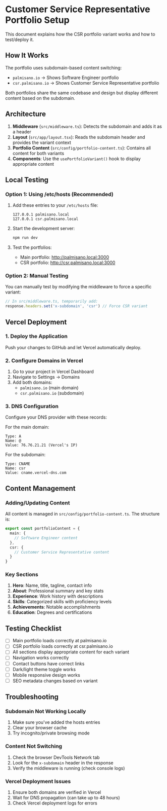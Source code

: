 # Customer Service Representative Portfolio Setup

This document explains how the CSR portfolio variant works and how to test/deploy it.

## How It Works

The portfolio uses subdomain-based content switching:
- `palmisano.io` → Shows Software Engineer portfolio
- `csr.palmisano.io` → Shows Customer Service Representative portfolio

Both portfolios share the same codebase and design but display different content based on the subdomain.

## Architecture

1. **Middleware** (`src/middleware.ts`): Detects the subdomain and adds it as a header
2. **Layout** (`src/app/layout.tsx`): Reads the subdomain header and provides the variant context
3. **Portfolio Content** (`src/config/portfolio-content.ts`): Contains all content for both variants
4. **Components**: Use the `usePortfolioVariant()` hook to display appropriate content

## Local Testing

### Option 1: Using /etc/hosts (Recommended)

1. Add these entries to your `/etc/hosts` file:
   ```
   127.0.0.1 palmisano.local
   127.0.0.1 csr.palmisano.local
   ```

2. Start the development server:
   ```bash
   npm run dev
   ```

3. Test the portfolios:
   - Main portfolio: http://palmisano.local:3000
   - CSR portfolio: http://csr.palmisano.local:3000

### Option 2: Manual Testing

You can manually test by modifying the middleware to force a specific variant:

```typescript
// In src/middleware.ts, temporarily add:
response.headers.set('x-subdomain', 'csr') // Force CSR variant
```

## Vercel Deployment

### 1. Deploy the Application

Push your changes to GitHub and let Vercel automatically deploy.

### 2. Configure Domains in Vercel

1. Go to your project in Vercel Dashboard
2. Navigate to Settings → Domains
3. Add both domains:
   - `palmisano.io` (main domain)
   - `csr.palmisano.io` (subdomain)

### 3. DNS Configuration

Configure your DNS provider with these records:

For the main domain:
```
Type: A
Name: @
Value: 76.76.21.21 (Vercel's IP)
```

For the subdomain:
```
Type: CNAME
Name: csr
Value: cname.vercel-dns.com
```

## Content Management

### Adding/Updating Content

All content is managed in `src/config/portfolio-content.ts`. The structure is:

```typescript
export const portfolioContent = {
  main: {
    // Software Engineer content
  },
  csr: {
    // Customer Service Representative content
  }
}
```

### Key Sections

1. **Hero**: Name, title, tagline, contact info
2. **About**: Professional summary and key stats
3. **Experience**: Work history with descriptions
4. **Skills**: Categorized skills with proficiency levels
5. **Achievements**: Notable accomplishments
6. **Education**: Degrees and certifications

## Testing Checklist

- [ ] Main portfolio loads correctly at palmisano.io
- [ ] CSR portfolio loads correctly at csr.palmisano.io
- [ ] All sections display appropriate content for each variant
- [ ] Navigation works correctly
- [ ] Contact buttons have correct links
- [ ] Dark/light theme toggle works
- [ ] Mobile responsive design works
- [ ] SEO metadata changes based on variant

## Troubleshooting

### Subdomain Not Working Locally

1. Make sure you've added the hosts entries
2. Clear your browser cache
3. Try incognito/private browsing mode

### Content Not Switching

1. Check the browser DevTools Network tab
2. Look for the `x-subdomain` header in the response
3. Verify the middleware is running (check console logs)

### Vercel Deployment Issues

1. Ensure both domains are verified in Vercel
2. Wait for DNS propagation (can take up to 48 hours)
3. Check Vercel deployment logs for errors